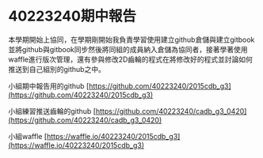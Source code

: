 # 40223240期中報告
本學期開始上協同，在學期剛開始我負責學習使用建立github倉儲與建立gitbook並將github與gitbook同步然後將同組的成員納入倉儲為協同者，接著學著使用waffle進行版次管理，還有參與修改2D齒輪的程式在將修改好的程式並討論如何推送到自己組別的github之中。

小組期中報告用的github
[https://github.com/40223240/2015cdb_g3](https://github.com/40223240/2015cdb_g3)

小組練習推送齒輪的github
[https://github.com/40223240/cadb_g3_0420](https://github.com/40223240/cadb_g3_0420)

小組waffle
[https://waffle.io/40223240/2015cdb_g3](https://waffle.io/40223240/2015cdb_g3)